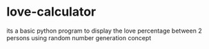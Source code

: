 # love-calculator
its a basic python program to display the love percentage between 2 persons using random number generation concept
